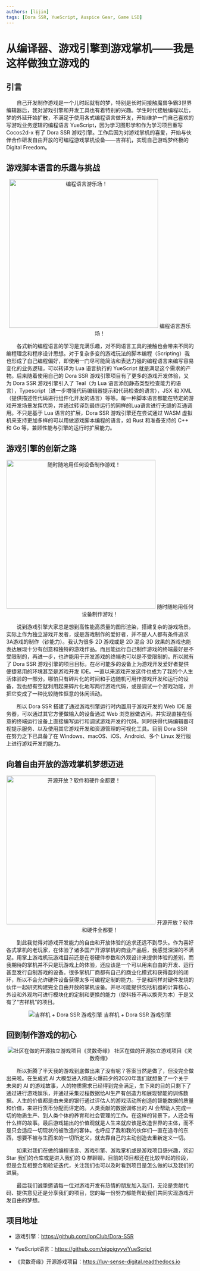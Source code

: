 ```yaml
---
authors: [lijin]
tags: [Dora SSR, YueScript, Auspice Gear, Game LSD]
---
```


# 从编译器、游戏引擎到游戏掌机——我是这样做独立游戏的

## 引言

&emsp;&emsp;自己开发制作游戏是一个儿时起就有的梦，特别是长时间接触魔兽争霸3世界编辑器后，我对游戏引擎和开发工具也有着特别的兴趣。学生时代接触编程以后，梦的外延开始扩散，不满足于使用各式编程语言做开发，开始维护一门自己喜欢的写游戏业务逻辑的编程语言 YueScript，因为学习图形学和作为学习项目重写 Cocos2d-x 有了 Dora SSR 游戏引擎。工作后因为对游戏掌机的喜爱，开始与伙伴合作研发自由开放的可编程游戏掌机设备——吉祥机，实现自己游戏梦终极的 Digital Freedom。

<!-- truncate -->

## 游戏脚本语言的乐趣与挑战

<p align="center">
  <img src={require('@site/static/img/3.png').default} alt='编程语言游乐场！' height='400px'/>
   编程语言游乐场！
</p>

&emsp;&emsp;各式新的编程语言的学习是充满乐趣，对不同语言工具的接触也会带来不同的编程理念和程序设计思想。对于复杂多变的游戏玩法的脚本编程（Scripting）我也形成了自己编程偏好，即使用一门尽可能简洁和表达力强的编程语言来编写容易变化的业务逻辑，可以转译为 Lua 语言执行的 YueScript 就是满足这个需求的产物。后来随着使用自己的 Dora SSR 游戏引擎项目有了更多的游戏开发体验，又为 Dora SSR 游戏引擎引入了 Teal（为 Lua 语言添加静态类型检查能力的语言），Typescript（进一步增强代码编辑器提示和代码检查的语言），JSX 和 XML（提供描述性代码进行组件化开发的语言）等等。每一种脚本语言都能在特定的游戏开发场景发挥优势，并通过转译到最终运行的同样的Lua语言进行无缝的互通调用。不只是基于 Lua 语言的扩展，Dora SSR 游戏引擎还在尝试通过 WASM 虚拟机来支持更加多样的可以用做游戏脚本编程的语言，如 Rust 和准备支持的 C++ 和 Go 等，兼顾性能与引擎的运行时扩展能力。

## 游戏引擎的创新之路

<p align="center">
  <img src={require('@site/static/img/2.png').default} alt='随时随地用任何设备制作游戏！' height='400px'/>
   随时随地用任何设备制作游戏！
</p>

&emsp;&emsp;说到游戏引擎大家总是想到高性能高质量的图形渲染，搭建复杂的游戏场景。实际上作为独立游戏开发者，或是游戏制作的爱好者，并不是人人都有条件追求3A游戏的制作（钞能力）。我认为很多 2D 游戏或是 2D 混合 3D 效果的游戏也能表达展现十分有创意和独特的游戏作品。而且能运行自己制作游戏的终端最好是不受限制的，再进一步，也许能用于开发游戏的终端也可以是不受限制的。所以就有了 Dora SSR 游戏引擎的项目目标，在尽可能多的设备上为游戏开发爱好者提供便捷易用的环境甚至是游戏开发 IDE。一直以来游戏开发这件也成为了我的个人生活体验的一部分。哪怕只有碎片化的时间和手边随机可用作游戏开发和运行的设备，我也想有空就利用起来碎片化地写两行游戏代码，或是调试一个游戏功能，并把它变成了一种比较随性惬意的休闲活动。

&emsp;&emsp;所以 Dora SSR 搭建了通过游戏引擎运行时内置用于游戏开发的 Web IDE 服务器，可以通过其它方便做输入的设备通过 Web 浏览器做访问，并实现直接在任意的终端运行设备上直接编写运行和调试游戏开发的代码。同时获得代码编辑器可视提示服务、以及使用其它游戏开发和资源管理的可视化工具。目前 Dora SSR 在努力之下已具备了在 Windows、macOS、iOS、Android、多个 Linux 发行版上进行游戏开发的能力。

## 向着自由开放的游戏掌机梦想迈进

<p align="center">
  <img src={require('@site/static/img/1.png').default} alt='开源开放？软件和硬件全都要！' height='400px'/>
   开源开放？软件和硬件全都要！
</p>

&emsp;&emsp;到此我觉得对游戏开发能力的自由和开放体验的追求还远不到尽头。作为喜好各式掌机的老玩家，在体验了诸多国产开源掌机的商业产品后，我感觉深深的不满足。用掌上游戏机玩游戏目前还是在卷硬件参数和外观设计来提供体验的差别，而我期待的掌机并不只是玩游戏上的体验，还应该是一个可以用来自由的开发、运行甚至发行自制游戏的设备。很多掌机厂商都有自己的商业化模式和获得盈利的闭环，所以不会允许硬件设备获得太多可编程定制的能力。于是和同样对硬件发烧的伙伴一起研究构建完全自由开放的掌机设备。并尽可能提供包括机器的计算核心、外设和外观均可进行模块化的定制和更换的能力（使科技不再以换壳为本）于是又有了“吉祥机”的项目。

<p align="center">
  <img src={require('@site/static/img/auspice-gear.png').default} alt='吉祥机 + Dora SSR 游戏引擎'/>
  吉祥机 + Dora SSR 游戏引擎
</p>

## 回到制作游戏的初心

<p align="center">
  <img src={require('@site/static/img/lsd-banner.jpg').default} alt='社区在做的开源独立游戏项目《灵数奇缘》'/>
   社区在做的开源独立游戏项目《灵数奇缘》
</p>

&emsp;&emsp;所以折腾了半天我的游戏到底做出来了没有呢？答案当然是做了，但没完全做出来啦。在生成式 AI 大模型进入彻底火爆前夕的2020年我们就想象了一个关于未来的 AI 的游戏故事，人的物质需求已经得到完全满足，生下来的目的只剩下了通过进行游戏娱乐，并通过采集过程数据给AI生产有创造力和展现智能的训练数据。人生的价值都是由未来的银行通过评估人的游戏活动所创造的智能数据的质量和价值，来进行货币分配而评定的。人类贡献的数据训练出的 AI 会帮助人完成一切的物质生产、到人类个体的养育和社会管理的工作。在这样的背景下，人还会有什么样的故事。最后游戏输出的价值观就是人生来就应该是改造世界的主体，而不是只会适应一切现状的被改造的客体。也呼应了我和我的伙伴们一直在追寻的东西，想要不被与生而来的一切所定义，就去靠自己的主动创造去重新定义一切。

&emsp;&emsp;如果对我们在做的编程语言、游戏引擎、游戏掌机或是游戏项目感兴趣，欢迎 Star 我们的仓库或是进入我们的 Q 群聊聊。目前的项目都还在比较早起的阶段，但是会互相整合和验证迭代，关注我们也可以及时看到项目是怎么做的以及我们的进展。

&emsp;&emsp;最后我们诚挚邀请每一位对游戏开发有热情的朋友加入我们，无论是贡献代码、提供意见还是分享我们的项目，您的每一份努力都能帮助我们共同实现游戏开发自由的梦想。

## 项目地址

* 游戏引擎：https://github.com/IppClub/Dora-SSR

* YueScript语言：https://github.com/pigpigyyy/YueScript

* 《灵数奇缘》开源游戏项目：https://luv-sense-digital.readthedocs.io
